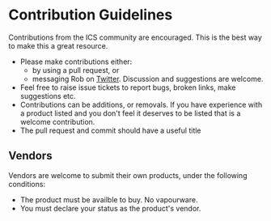 # Contribution Guidelines

Contributions from the ICS community are encouraged. This is the best way to make this a great resource.

* Please make contributions either:
  - by using a pull request, or 
  - messaging Rob on [Twitter](https://www.twitter.com/rdrothwell). Discussion and suggestions are welcome.
* Feel free to raise issue tickets to report bugs, broken links, make suggestions etc.
* Contributions can be additions, or removals. If you have experience with a product listed and you don't feel it deserves to be listed that is a welcome contribution.
* The pull request and commit should have a useful title


## Vendors
Vendors are welcome to submit their own products, under the following conditions:
* The product must be availble to buy. No vapourware.
* You must declare your status as the product's vendor.
